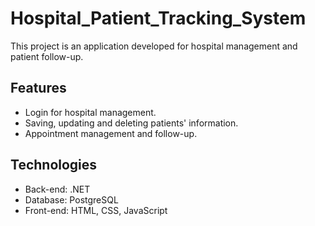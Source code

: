 # Hospital_Patient_Tracking_System
This project is an application developed for hospital management and patient follow-up.

## Features

- Login for hospital management.
- Saving, updating and deleting patients' information.
- Appointment management and follow-up.

## Technologies

- Back-end: .NET
- Database: PostgreSQL
- Front-end: HTML, CSS, JavaScript
